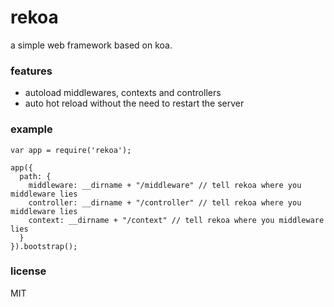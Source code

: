 # rekoa

a simple web framework based on koa.

### features

- autoload middlewares, contexts and controllers
- auto hot reload without the need to restart the server

### example

```
var app = require('rekoa');

app({
  path: {
    middleware: __dirname + "/middleware" // tell rekoa where you middleware lies
    controller: __dirname + "/controller" // tell rekoa where you middleware lies
    context: __dirname + "/context" // tell rekoa where you middleware lies
  }
}).bootstrap();
```

### license

MIT

